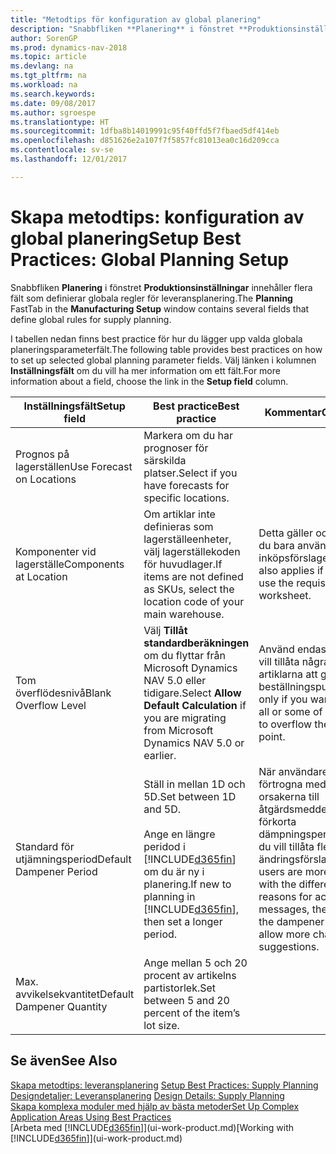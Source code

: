 ```yaml
---
title: "Metodtips för konfiguration av global planering"
description: "Snabbfliken **Planering** i fönstret **Produktionsinställningar** innehåller flera fält som definierar globala regler för leveransplanering."
author: SorenGP
ms.prod: dynamics-nav-2018
ms.topic: article
ms.devlang: na
ms.tgt_pltfrm: na
ms.workload: na
ms.search.keywords: 
ms.date: 09/08/2017
ms.author: sgroespe
ms.translationtype: HT
ms.sourcegitcommit: 1dfba8b14019991c95f40ffd5f7fbaed5df414eb
ms.openlocfilehash: d851626e2a107f7f5857fc81013ea0c16d209cca
ms.contentlocale: sv-se
ms.lasthandoff: 12/01/2017

---
```

# <a name="setup-best-practices-global-planning-setup"></a><span data-ttu-id="0d09c-103">Skapa metodtips: konfiguration av global planering</span><span class="sxs-lookup"><span data-stu-id="0d09c-103">Setup Best Practices: Global Planning Setup</span></span>
<span data-ttu-id="0d09c-104">Snabbfliken **Planering** i fönstret **Produktionsinställningar** innehåller flera fält som definierar globala regler för leveransplanering.</span><span class="sxs-lookup"><span data-stu-id="0d09c-104">The **Planning** FastTab in the **Manufacturing Setup** window contains several fields that define global rules for supply planning.</span></span>  

 <span data-ttu-id="0d09c-105">I tabellen nedan finns best practice för hur du lägger upp valda globala planeringsparameterfält.</span><span class="sxs-lookup"><span data-stu-id="0d09c-105">The following table provides best practices on how to set up selected global planning parameter fields.</span></span> <span data-ttu-id="0d09c-106">Välj länken i kolumnen **Inställningsfält** om du vill ha mer information om ett fält.</span><span class="sxs-lookup"><span data-stu-id="0d09c-106">For more information about a field, choose the link in the **Setup field** column.</span></span>  

|<span data-ttu-id="0d09c-107">Inställningsfält</span><span class="sxs-lookup"><span data-stu-id="0d09c-107">Setup field</span></span>|<span data-ttu-id="0d09c-108">Best practice</span><span class="sxs-lookup"><span data-stu-id="0d09c-108">Best practice</span></span>|<span data-ttu-id="0d09c-109">Kommentar</span><span class="sxs-lookup"><span data-stu-id="0d09c-109">Comment</span></span>|  
|-----------------|-------------------|-------------|  
|<span data-ttu-id="0d09c-110">Prognos på lagerställen</span><span class="sxs-lookup"><span data-stu-id="0d09c-110">Use Forecast on Locations</span></span>|<span data-ttu-id="0d09c-111">Markera om du har prognoser för särskilda platser.</span><span class="sxs-lookup"><span data-stu-id="0d09c-111">Select if you have forecasts for specific locations.</span></span>||  
|<span data-ttu-id="0d09c-112">Komponenter vid lagerställe</span><span class="sxs-lookup"><span data-stu-id="0d09c-112">Components at Location</span></span>|<span data-ttu-id="0d09c-113">Om artiklar inte definieras som lagerställeenheter, välj lagerställekoden för huvudlager.</span><span class="sxs-lookup"><span data-stu-id="0d09c-113">If items are not defined as SKUs, select the location code of your main warehouse.</span></span>|<span data-ttu-id="0d09c-114">Detta gäller också om du bara använder inköpsförslaget.</span><span class="sxs-lookup"><span data-stu-id="0d09c-114">This also applies if you only use the requisition worksheet.</span></span>|  
|<span data-ttu-id="0d09c-115">Tom överflödesnivå</span><span class="sxs-lookup"><span data-stu-id="0d09c-115">Blank Overflow Level</span></span>|<span data-ttu-id="0d09c-116">Välj **Tillåt standardberäkningen** om du flyttar från Microsoft Dynamics NAV 5.0 eller tidigare.</span><span class="sxs-lookup"><span data-stu-id="0d09c-116">Select **Allow Default Calculation** if you are migrating from Microsoft Dynamics NAV 5.0 or earlier.</span></span>|<span data-ttu-id="0d09c-117">Använd endast om du vill tillåta några eller alla artiklarna att gå över beställningspunkten.</span><span class="sxs-lookup"><span data-stu-id="0d09c-117">Use only if you want to allow all or some of your items to overflow the reorder point.</span></span>|  
|<span data-ttu-id="0d09c-118">Standard för utjämningsperiod</span><span class="sxs-lookup"><span data-stu-id="0d09c-118">Default Dampener Period</span></span>|<span data-ttu-id="0d09c-119">Ställ in mellan 1D och 5D.</span><span class="sxs-lookup"><span data-stu-id="0d09c-119">Set between 1D and 5D.</span></span><br /><br /> <span data-ttu-id="0d09c-120">Ange en längre peridod i [!INCLUDE[d365fin](includes/d365fin_md.md)] om du är ny i planering.</span><span class="sxs-lookup"><span data-stu-id="0d09c-120">If new to planning in [!INCLUDE[d365fin](includes/d365fin_md.md)], then set a longer period.</span></span>|<span data-ttu-id="0d09c-121">När användare är mer förtrogna med de olika orsakerna till åtgärdsmeddelanden, förkorta dämpningsperioden om du vill tillåta fler ändringsförslag.</span><span class="sxs-lookup"><span data-stu-id="0d09c-121">When users are more familiar with the different reasons for action messages, then shorten the dampener period to allow more change suggestions.</span></span>|  
|<span data-ttu-id="0d09c-122">Max. avvikelsekvantitet</span><span class="sxs-lookup"><span data-stu-id="0d09c-122">Default Dampener Quantity</span></span>|<span data-ttu-id="0d09c-123">Ange mellan 5 och 20 procent av artikelns partistorlek.</span><span class="sxs-lookup"><span data-stu-id="0d09c-123">Set between 5 and 20 percent of the item’s lot size.</span></span>||  

## <a name="see-also"></a><span data-ttu-id="0d09c-124">Se även</span><span class="sxs-lookup"><span data-stu-id="0d09c-124">See Also</span></span>  
 <span data-ttu-id="0d09c-125">[Skapa metodtips: leveransplanering](setup-best-practices-supply-planning.md) </span><span class="sxs-lookup"><span data-stu-id="0d09c-125">[Setup Best Practices: Supply Planning](setup-best-practices-supply-planning.md) </span></span>  
 <span data-ttu-id="0d09c-126">[Designdetaljer: Leveransplanering](design-details-supply-planning.md) </span><span class="sxs-lookup"><span data-stu-id="0d09c-126">[Design Details: Supply Planning](design-details-supply-planning.md) </span></span>  
 [<span data-ttu-id="0d09c-127">Skapa komplexa moduler med hjälp av bästa metoder</span><span class="sxs-lookup"><span data-stu-id="0d09c-127">Set Up Complex Application Areas Using Best Practices</span></span>](set-up-complex-application-areas-using-best-practices.md)  
 <span data-ttu-id="0d09c-128">[Arbeta med [!INCLUDE[d365fin](includes/d365fin_md.md)]](ui-work-product.md)</span><span class="sxs-lookup"><span data-stu-id="0d09c-128">[Working with [!INCLUDE[d365fin](includes/d365fin_md.md)]](ui-work-product.md)</span></span>


